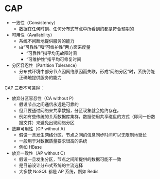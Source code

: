# CAP

- 一致性（Consistency）
  - 数据在任何时刻、任何分布式节点中所看到的都是符合预期的
- 可用性（Availability）
  - 系统不间断地提供服务的能力
  - 由“可靠性”和“可维护性”两方面来度量
    - “可靠性”指平均无故障时间
    - “可维护性”指平均可修复时间
- 分区容忍性（Partition Tolerance）
  - 分布式环境中部分节点因网络原因而失联，形成“网络分区”时，系统仍能正确地提供服务的能力

CAP 三者不可兼得：
- 放弃分区容忍性（CA without P）
  - 假设节点之间通信永远是可靠的
  - 但只要通过网络来共享数据，分区现象就会始终存在。
  - 例如有些传统的关系数据库集群，数据使用共享磁盘的方式（即同一份数据文件）来避免出现网络分区
- 放弃可用性（CP without A）
  - 假设一旦发生网络分区，节点之间的信息同步时间可以无限制地延长
  - 一般用于对数据质量要求很高的系统
  - 例如 HBase
- 放弃一致性（AP without C）
  - 假设一旦发生分区，节点之间所提供的数据可能不一致
  - 是目前设计分布式系统的主流选择
  - 大多数 NoSQL 都是 AP 系统，例如 Redis
